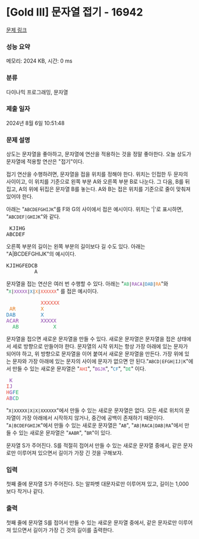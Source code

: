 # [Gold III] 문자열 접기 - 16942 

[문제 링크](https://www.acmicpc.net/problem/16942) 

### 성능 요약

메모리: 2024 KB, 시간: 0 ms

### 분류

다이나믹 프로그래밍, 문자열

### 제출 일자

2024년 8월 6일 10:51:48

### 문제 설명

<p>상도는 문자열을 좋아하고, 문자열에 연산을 적용하는 것을 정말 좋아한다. 오늘 상도가 문자열에 적용할 연산은 "접기"이다.</p>

<p>접기 연산을 수행하려면, 문자열을 접을 위치를 정해야 한다. 위치는 인접한 두 문자의 사이이고, 이 위치를 기준으로 왼쪽 부분 A와 오른쪽 부분 B로 나눈다. 그 다음, B를 뒤집고, A의 위에 뒤집은 문자열 B를 놓는다. A와 B는 접은 위치를 기준으로 줄이 맞춰져 있어야 한다.</p>

<p>아래는 "<code>ABCDEFGHIJK</code>"를 F와 G의 사이에서 접은 예시이다. 위치는 '|'로 표시하면, "<code>ABCDEF|GHIJK</code>"와 같다.</p>

<pre> KJIHG
ABCDEF</pre>

<p>오른쪽 부분의 길이는 왼쪽 부분의 길이보다 길 수도 있다. 아래는 "A|BCDEFGHIJK"의 예시이다.</p>

<pre>KJIHGFEDCB
         A</pre>

<p>문자열을 접는 연산은 여러 번 수행할 수 있다. 아래는 "<code><span style="color:#27ae60;">AB</span>|<span style="color:#8e44ad;">RACA</span>|<span style="color:#2980b9;">DAB</span>|<span style="color:#e67e22;">RA</span></code>"와 "<code><span style="color:#27ae60;">X</span>|<span style="color:#8e44ad;">XXXXX</span>|<span style="color:#2980b9;">X</span>|<span style="color:#e67e22;">X</span>|<span style="color:#e74c3c;">XXXXXX</span></code>" 를 접은 예시이다.</p>

<pre>           <span style="color:#e74c3c;">XXXXXX</span>
 <span style="color:#e67e22;">AR        X</span>
<span style="color:#2980b9;">DAB        X</span>
<span style="color:#8e44ad;">ACAR       XXXXX</span>
  <span style="color:#27ae60;">AB           X</span></pre>

<p>문자열을 접으면 새로운 문자열을 만들 수 있다. 새로운 문자열은 문자열을 접은 상태에서 세로 방향으로 만들어야 한다. 문자열의 시작 위치는 항상 가장 아래에 있는 문자가 되어야 하고, 위 방향으로 문자열을 이어 붙여서 새로운 문자열을 만든다. 가장 위에 있는 문자와 가장 아래에 있는 문자의 사이에 문자가 없으면 안 된다."<code>ABCD|EFGH|IJ|K</code>"에서 만들 수 있는 새로운 문자열은 "<span style="color:#e74c3c;"><code>AHI</code></span>", "<span style="color:#8e44ad;"><code>BGJK</code></span>", "<span style="color:#2980b9;"><code>CF</code></span>", "<span style="color:#27ae60;"><code>DE</code></span>" 이다.</p>

<pre> <span style="color:#8e44ad;">K</span>
<span style="color:#e74c3c;">I</span><span style="color:#8e44ad;">J</span>
<span style="color:#e74c3c;">H</span><span style="color:#8e44ad;">G</span><span style="color:#2980b9;">F</span><span style="color:#27ae60;">E</span>
<span style="color:#e74c3c;">A</span><span style="color:#8e44ad;">B</span><span style="color:#2980b9;">C</span><span style="color:#27ae60;">D</span></pre>

<p>"<code>X|XXXXX|X|X|XXXXXX</code>"에서 만들 수 있는 새로운 문자열은 없다. 모든 세로 위치의 문자열이 가장 아래에서 시작하지 않거나, 중간에 공백이 존재하기 때문이다. "<code>A|BCDEFGHIJK</code>"에서 만들 수 있는 새로운 문자열은 "<code>AB</code>", "<code>AB|RACA|DAB|RA</code>"에서 만들 수 있는 새로운 문자열은 "<code>AABR</code>", "<code>BR</code>"이 있다.</p>

<p>문자열 S가 주어진다. S를 적절히 접어서 만들 수 있는 새로운 문자열 중에서, 같은 문자로만 이루어져 있으면서 길이가 가장 긴 것을 구해보자.</p>

### 입력 

 <p>첫째 줄에 문자열 S가 주어진다. S는 알파벳 대문자로만 이루어져 있고, 길이는 1,000보다 작거나 같다.</p>

### 출력 

 <p>첫째 줄에 문자열 S를 접어서 만들 수 있는 새로운 문자열 중에서, 같은 문자로만 이루어져 있으면서 길이가 가장 긴 것의 길이를 출력한다.</p>

